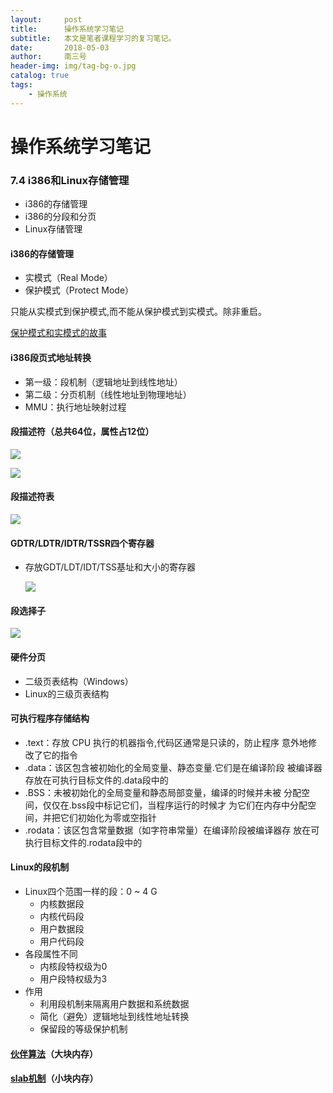 ```yaml
---
layout:     post
title:      操作系统学习笔记
subtitle:   本文是笔者课程学习的复习笔记。
date:       2018-05-03
author:     南三号
header-img: img/tag-bg-o.jpg
catalog: true
tags:
    - 操作系统
---
```


# 操作系统学习笔记

### 7.4  i386和Linux存储管理

- i386的存储管理
- i386的分段和分页
- Linux存储管理

#### i386的存储管理

- 实模式（Real Mode）
- 保护模式（Protect Mode）

只能从实模式到保护模式,而不能从保护模式到实模式。除非重启。

[保护模式和实模式的故事](https://blog.csdn.net/trochiluses/article/details/8954527)

#### i386段页式地址转换

- 第一级：段机制（逻辑地址到线性地址）
- 第二级：分页机制（线性地址到物理地址）
- MMU：执行地址映射过程

#### 段描述符（总共64位，属性占12位）

![](https://nansanhao.github.io\img-blog\OS-SS-1.png)

![](https://nansanhao.github.io\img-blog\OS-SS-2.png)

#### 段描述符表

![](https://nansanhao.github.io\img-blog\OS-SS-3.png)

#### GDTR/LDTR/IDTR/TSSR四个寄存器

- 存放GDT/LDT/IDT/TSS基址和大小的寄存器

  ![](https://nansanhao.github.io\img-blog\OS-SS-4.png)

#### 段选择子

![](https://nansanhao.github.io\img-blog\OS-SS-4.png)

#### 硬件分页

- 二级页表结构（Windows）
- Linux的三级页表结构

#### 可执行程序存储结构 

- .text：存放 CPU 执行的机器指令,代码区通常是只读的，防止程序 意外地修改了它的指令
- .data：该区包含被初始化的全局变量、静态变量.它们是在编译阶段 被编译器存放在可执行目标文件的.data段中的
- .BSS：未被初始化的全局变量和静态局部变量，编译的时候并未被 分配空间，仅仅在.bss段中标记它们，当程序运行的时候才 为它们在内存中分配空间，并把它们初始化为零或空指针
- .rodata：该区包含常量数据（如字符串常量）在编译阶段被编译器存 放在可执行目标文件的.rodata段中的

#### Linux的段机制 

- Linux四个范围一样的段：0 ~ 4 G
  - 内核数据段
  - 内核代码段
  - 用户数据段
  - 用户代码段
- 各段属性不同
  - 内核段特权级为0
  - 用户段特权级为3 
- 作用
  - 利用段机制来隔离用户数据和系统数据
  - 简化（避免）逻辑地址到线性地址转换
  - 保留段的等级保护机制 

#### [伙伴算法](https://www.cnblogs.com/cherishui/p/4246133.html)（大块内存）

#### [slab机制](https://blog.csdn.net/u010246947/article/details/10133101)（小块内存）

